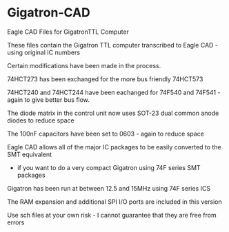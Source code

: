 # Gigatron-CAD
Eagle CAD Files for GigatronTTL Computer

These files contain the Gigatron TTL computer transcribed to Eagle CAD - using original IC numbers

Certain modifications have been made in the process.

74HCT273 has been exchanged for the more bus friendly 74HCT573

74HCT240 and 74HCT244 have been eachanged for 74F540 and 74F541  - again to give better bus flow.

The diode matrix in the control unit now uses SOT-23 dual common anode diodes to reduce space

The 100nF capacitors have been set to 0603 - again to reduce space

Eagle CAD allows all of the major IC packages to be easily converted to the SMT equivalent

- if you want to do a very compact Gigatron using 74F series SMT packages

Gigatron has been run at between 12.5 and 15MHz using 74F series ICS

The RAM expansion and additional SPI I/O ports are included in this version

Use sch files at your own risk - I cannot guarantee that they are free from errors


